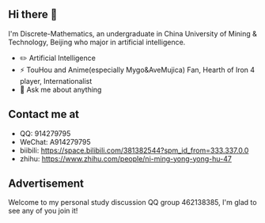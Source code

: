## Hi there 👋

I'm Discrete-Mathematics, an undergraduate in China University of Mining & Technology, Beijing who major in artificial intelligence.  

- ✏️ Artificial Intelligence  
- ⚡ TouHou and Anime(especially Mygo&AveMujica) Fan, Hearth of Iron 4 player, Internationalist  
- 💬 Ask me about anything

## Contact me at   
- QQ:      914279795  
- WeChat:  A914279795   
- biibili: https://space.bilibili.com/381382544?spm_id_from=333.337.0.0  
- zhihu:   https://www.zhihu.com/people/ni-ming-yong-yong-hu-47  

## Advertisement  
Welcome to my personal study discussion QQ group 462138385, I'm glad to see any of you join it!